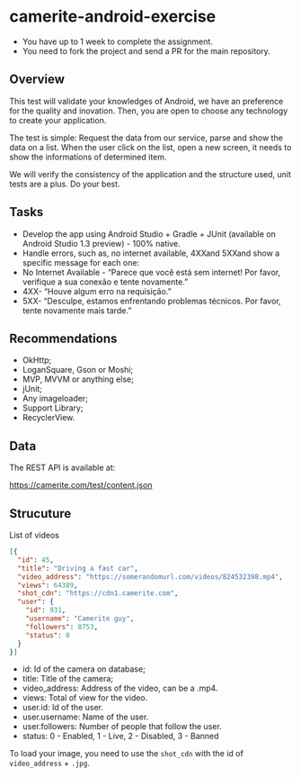# camerite-android-exercise

- You have up to 1 week to complete the assignment.
- You need to fork the project and send a PR for the main repository.

Overview
--------

This test will validate your knowledges of Android, we have an preference for the quality and inovation. Then, you are open to choose any technology to create your application.

The test is simple: Request the data from our service, parse and show the data on a list. When the user click on the list, open a new screen, it needs to show the informations of determined item.

We will verify the consistency of the application and the structure used, unit tests are a plus. Do your best.

Tasks
-----

- Develop the app using Android Studio + Gradle + JUnit (available on Android Studio 1.3 preview) ­- 100% native.
- Handle errors, such as, no internet available, 4XXand 5XXand show a specific message for each one:
- No Internet Available - “Parece que você está sem internet! Por favor, verifique a sua conexão e tente novamente.”
- 4XX- “Houve algum erro na requisição.”
- 5XX- “Desculpe, estamos enfrentando problemas técnicos. Por favor, tente novamente mais tarde.”

Recommendations
---------------

- OkHttp;
- LoganSquare, Gson or Moshi;
- MVP, MVVM or anything else;
- jUnit;
- Any imageloader;
- Support Library;
- RecyclerView.

Data
----

The REST API is available at:

https://camerite.com/test/content.json

Strucuture
----------

List of videos

```json
[{
  "id": 45,
  "title": "Driving a fast car",
  "video_address": "https://somerandomurl.com/videos/824532398.mp4",
  "views": 64389,
  "shot_cdn": "https://cdn1.camerite.com",
  "user": {
    "id": 931,
    "username": "Camerite guy",
    "followers": 8753,
    "status": 0
  }
}]
```

- id: Id of the camera on database;
- title: Title of the camera;
- video_address: Address of the video, can be a .mp4.
- views: Total of view for the video.
- user.id: Id of the user.
- user.username: Name of the user.
- user.followers: Number of people that follow the user.
- status: 0 - Enabled, 1 - Live, 2 - Disabled, 3 - Banned

To load your image, you need to use the `shot_cdn` with the id of `video_address` + `.jpg`.